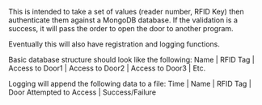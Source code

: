 This is intended to take a set of values (reader number, RFID Key) then authenticate them against a MongoDB database. If the validation is a success, it will pass the order to open the door to another program.

Eventually this will also have registration and logging functions.

Basic database structure should look like the following:
Name | RFID Tag | Access to Door1 | Access to Door2 | Access to Door3 | Etc.

Logging will append the following data to a file:
Time | Name | RFID Tag | Door Attempted to Access | Success/Failure
